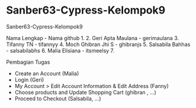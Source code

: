 # Sanber63-Cypress-Kelompok9
Sanber63-Cypress-Kelompok9


Nama Lengkap - Nama github 
1. 
2. Geri Apta Maulana - gerimaulana
3. Tifanny TN - tifannyy
4. Moch Ghibran Jhi S - ghibranjs
5. Salsabila Bahhas - salsabilabhs
6. Malia Elisiana - itsmeelsy
7. 

Pembagian Tugas 

- Create an Account (Malia)
- Login (Geri)
- My Account > Edit Account Information & Edit Address (Fanny)
- Choose products and Update Shopping Cart (ghibran , ...)
- Proceed to Checkout (Salsabila, ...)

